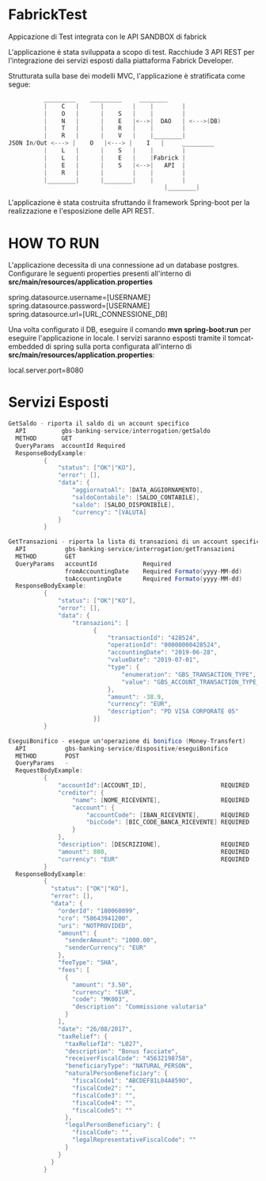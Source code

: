 # FabrickTest
Appicazione di Test integrata con le API SANDBOX di fabrick

L'applicazione è stata sviluppata a scopo di test.
Racchiude 3 API REST per l'integrazione dei servizi esposti dalla piattaforma Fabrick Developer.

Strutturata sulla base dei modelli MVC, l'applicazione è stratificata come segue:
```java
		  _________	   _________     ________ 
		  |    C   |      |        |    |        |
		  |    O   |      |    S   |    |        |
		  |    N   |      |    E   |<-->|  DAO   | <--->(DB)
		  |    T   |      |    R   |    |        |
		  |    R   |      |    V   |    |________|
JSON In/Out <---> |    O   |<---> |    I   |     _________
		  |    L   |      |    S   |    |        |
		  |    L   |      |    E   |    |Fabrick |
		  |    E   |      |    S   |<-->|   API  | 
		  |    R   |      |        |    |        |
		  |________|      |________|    |        |
                                           	|________|
```										   
													                                                         
L'applicazione è stata costruita sfruttando il framework Spring-boot per la realizzazione e l'esposizione delle API REST.

# HOW TO RUN

L'applicazione decessita di una connessione ad un database postgres.
Configurare le seguenti properties presenti all'interno di **src/main/resources/application.properties**

spring.datasource.username=[USERNAME]\
spring.datasource.password=[USERNAME]\
spring.datasource.url=[URL_CONNESSIONE_DB]

Una volta configurato il DB, eseguire il comando **mvn spring-boot:run** per eseguire l'applicazione in locale.
I servizi saranno esposti tramite il tomcat-embedded di spring sulla porta configurata all'interno di **src/main/resources/application.properties**:

local.server.port=8080


# Servizi Esposti
```java
GetSaldo - riporta il saldo di un account specifico
  API          gbs-banking-service/interrogation/getSaldo
  METHOD       GET
  QueryParams  accountId Required
  ResponseBodyExample:
          {
              "status": ["OK"|"KO"],
              "error": [],
              "data": {
                  "aggiornatoAl": [DATA_AGGIORNAMENTO],
                  "saldoContabile": [SALDO_CONTABILE],
                  "saldo": [SALDO_DISPONIBILE],
                  "currency": "[VALUTA]
              }
          }
          
GetTransazioni - riporta la lista di transazioni di un account specifico [FILTRO TEMPORALE DATA_DA - DATA_A]
  API           gbs-banking-service/interrogation/getTransazioni
  METHOD        GET
  QueryParams   accountId             Required
                fromAccountingDate    Required Formato(yyyy-MM-dd)
                toAccountingDate      Required Formato(yyyy-MM-dd)
  ResponseBodyExample:
          {
              "status": ["OK"|"KO"],
              "error": [],
              "data": {
                  "transazioni": [
                        {
                            "transactionId": "428524",
                            "operationId": "00000000428524",
                            "accountingDate": "2019-06-28",
                            "valueDate": "2019-07-01",
                            "type": {
                                "enumeration": "GBS_TRANSACTION_TYPE",
                                "value": "GBS_ACCOUNT_TRANSACTION_TYPE_0050"
                            },
                            "amount": -38.9,
                            "currency": "EUR",
                            "description": "PD VISA CORPORATE 05"
                        }]
          }
          
EseguiBonifico - esegue un'operazione di bonifico (Money-Transfert)
  API           gbs-banking-service/dispositive/eseguiBonifico
  METHOD        POST
  QueryParams   -
  RequestBodyExample:
          {
              "accountId":[ACCOUNT_ID],                     REQUIRED
              "creditor": {
                  "name": [NOME_RICEVENTE],                 REQUIRED
                  "account": {
                      "accountCode": [IBAN_RICEVENTE],      REQUIRED
                      "bicCode": [BIC_CODE_BANCA_RICEVENTE] REQUIRED
                  }
              },
              "description": [DESCRIZIONE],                 REQUIRED
              "amount": 800,                                REQUIRED
              "currency": "EUR"                             REQUIRED
          }
  ResponseBodyExample:
          {
            "status": ["OK"|"KO"],
            "error": [],
            "data": {
              "orderId": "180060099",
              "cro": "58643941200",
              "uri": "NOTPROVIDED",
              "amount": {
                "senderAmount": "1000.00",
                "senderCurrency": "EUR"
              },
              "feeType": "SHA",
              "fees": [
                {
                  "amount": "3.50",
                  "currency": "EUR",
                  "code": "MK003",
                  "description": "Commissione valutaria"
                }
              ],
              "date": "26/08/2017",
              "taxRelief": {
                "taxReliefId": "L027",
                "description": "Bonus facciate",
                "receiverFiscalCode": "45632198758",
                "beneficiaryType": "NATURAL_PERSON",
                "naturalPersonBeneficiary": {
                  "fiscalCode1": "ABCDEF81L04A859O",
                  "fiscalCode2": "",
                  "fiscalCode3": "",
                  "fiscalCode4": "",
                  "fiscalCode5": ""
                },
                "legalPersonBeneficiary": {
                  "fiscalCode": "",
                  "legalRepresentativeFiscalCode": ""
                }
              }
            }
          }
  
